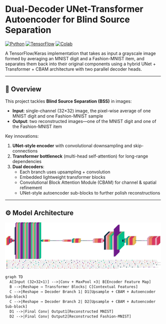 # Dual-Decoder UNet-Transformer Autoencoder for Blind Source Separation

[![Python](https://img.shields.io/badge/Python-3776AB.svg?style=flat&logo=Python&logoColor=white)](https://www.python.org/)
[![TensorFlow](https://img.shields.io/badge/TensorFlow-FF6F00.svg?style=flat&logo=TensorFlow&logoColor=white)](https://www.tensorflow.org/)
[![Colab](https://img.shields.io/badge/Google%20Colab-F9AB00.svg?style=flat&logo=Google-Colab&logoColor=white)](https://colab.research.google.com/)

A TensorFlow/Keras implementation that takes as input a grayscale image formed by averaging an MNIST digit and a Fashion-MNIST item, and separates them back into their original components using a hybrid UNet + Transformer + CBAM architecture with two parallel decoder heads.

---

## 📖 Overview

This project tackles **Blind Source Separation (BSS)** in images:  
- **Input**: single-channel (32×32) image, the pixel-wise average of one MNIST digit and one Fashion-MNIST sample  
- **Output**: two reconstructed images—one of the MNIST digit and one of the Fashion-MNIST item  

Key innovations:
1. **UNet-style encoder** with convolutional downsampling and skip-connections
2. **Transformer bottleneck** (multi-head self-attention) for long-range dependencies
3. **Dual decoders**:
   - Each branch uses upsampling + convolution  
   - Embedded lightweight transformer blocks  
   - Convolutional Block Attention Module (CBAM) for channel & spatial refinement  
   - UNet-style autoencoder sub-blocks to further polish reconstructions  

---

## ⚙️ Model Architecture

![My Project Screenshot](architecture.jpg)

```mermaid
graph TD
  A[Input (32×32×1)] -->|Conv + MaxPool ×3| B[Encoder Feature Map]
  B -->|Reshape → Transformer Blocks| C[Contextual Features]
  C -->|Reshape → Decoder Branch 1| D1[Upsample + CBAM + Autoencoder Sub-block]
  C -->|Reshape → Decoder Branch 2| D2[Upsample + CBAM + Autoencoder Sub-block]
  D1 -->|Final Conv| Output1[Reconstructed MNIST]
  D2 -->|Final Conv| Output2[Reconstructed Fashion-MNIST]
